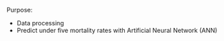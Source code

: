 Purpose: 
- Data processing
- Predict under five mortality rates with Artificial Neural Network (ANN)
